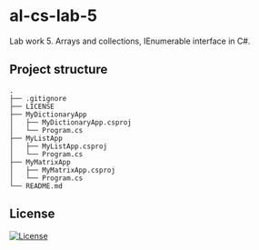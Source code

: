 # al-cs-lab-5
Lab work 5. Arrays and collections, IEnumerable interface in C#.

## Project structure
```
.
├── .gitignore
├── LICENSE
├── MyDictionaryApp
│   ├── MyDictionaryApp.csproj
│   └── Program.cs
├── MyListApp
│   ├── MyListApp.csproj
│   └── Program.cs
├── MyMatrixApp
│   ├── MyMatrixApp.csproj
│   └── Program.cs
└── README.md
```

## License
[![License](https://img.shields.io/badge/GNU_GPL-v3-red?logo=gnu)](./LICENSE)
